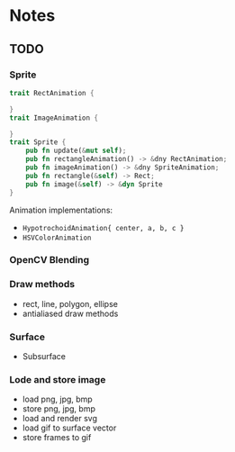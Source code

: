 # Notes

## TODO

### Sprite

```rust
trait RectAnimation {

}
trait ImageAnimation {

}
trait Sprite {
    pub fn update(&mut self);
    pub fn rectangleAnimation() -> &dny RectAnimation;
    pub fn imageAnimation() -> &dny SpriteAnimation;
    pub fn rectangle(&self) -> Rect;
    pub fn image(&self) -> &dyn Sprite
}
```

Animation implementations:

- `HypotrochoidAnimation{ center, a, b, c }`
- `HSVColorAnimation`

### OpenCV Blending

### Draw methods

- rect, line, polygon, ellipse
- antialiased draw methods

### Surface

- Subsurface

### Lode and store image

- load png, jpg, bmp
- store png, jpg, bmp
- load and render svg
- load gif to surface vector
- store frames to gif
